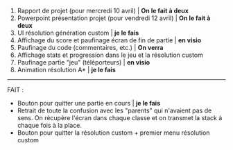 1. Rapport de projet (pour mercredi 10 avril) | **On le fait à deux**
2. Powerpoint présentation projet (pour vendredi 12 avril) | **On le fait à deux**
3. UI résolution génération custom | **je le fais**
4. Affichage du score et paufinage écran de fin de partie | **en visio**
5. Paufinage du code (commentaires, etc.) | **On verra**
6. Affichage stats et progression dans le jeu et la résolution custom
7. Paufinage partie "jeu" (téléporteurs) | **en visio**
8. Animation résolution A\* | **je le fais**

---

FAIT :

- Bouton pour quitter une partie en cours | **je le fais**
- Retrait de toute la confusion avec les "parents" qui n'avaient pas de sens. On récupère l'écran dans chaque classe et on transmet la stack à chaque fois à la place.
- Bouton pour quitter la résolution custom + premier menu résolution custom
